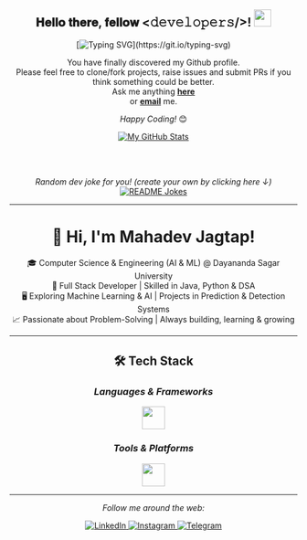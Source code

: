 



<div align="center">
<h2> 𝐇𝐞𝐥𝐥𝐨 𝐭𝐡𝐞𝐫𝐞, 𝐟𝐞𝐥𝐥𝐨𝐰 <𝚍𝚎𝚟𝚎𝚕𝚘𝚙𝚎𝚛𝚜/>! <img src="https://github.com/MahadevJagtap/MahadevJagtap/Hi (1).gif" width="30"></h2>
</div>
<div align="center">
  
[![Typing SVG](https://readme-typing-svg.herokuapp.com?size=20&duration=4000&color=00FF00&center=true&vCenter=true&lines=Hi%2C+I'm+Mahadev+Jagtap;Welcome+to+my+GitHub+Profile!)](https://git.io/typing-svg)

</div>
<div align="center">

You have finally discovered my Github profile. <br>
Please feel free to clone/fork projects, raise issues and submit PRs if you think something could be better. <br>
Ask me anything <a href="https://github.com/MahadevJagtap/MahadevJagtap/issues/new"><b>here</b></a><br>
or <a href="mailto:mmjagtap007@outlook.com"><b>email</b></a> me.

<i>Happy Coding!</i> 😊

</div>

<div align="center">

[![My GitHub Stats](https://github-readme-stats.vercel.app/api?username=MahadevJagtap&include_all_commits=true&count_private=true&show_icons=true&cache_seconds=1800&line_height=20&title_color=7A7ADB&icon_color=2234AE&text_color=D3D3D3&bg_color=0,000000,130F40)](https://github.com/MahadevJagtap)


</br>
</br>

<div align="center">

<i>Random dev joke for you! (create your own by clicking here ↓)</i><br>
<a href="https://github.com/MahadevJagtap/MahadevJagtap.git"><img align="center" src="https://readme-jokes.vercel.app/api?bgColor=%23073b4c&textColor=%2306d6a0&aColor=%2306d6a0&borderColor=%2306d6a0" alt="README Jokes"></a>


</div>

---


<div align="center">
  
# 👋 Hi, I'm Mahadev Jagtap!

🎓 Computer Science & Engineering (AI & ML) @ Dayananda Sagar University<br>
🚀 Full Stack Developer | Skilled in Java, Python & DSA<br>
🖥️ Exploring Machine Learning & AI | Projects in Prediction & Detection Systems<br>
📈 Passionate about Problem-Solving | Always building, learning & growing

</div>

---

## 🛠 Tech Stack

### *Languages & Frameworks*
<p align="center">
  <img src="https://skillicons.dev/icons?i=react,js,ts,html,css,tailwind,nodejs,express,mongodb,postgres,python,jwt" height="40"/>
</p>

### *Tools & Platforms*
<p align="center">
  <img src="https://skillicons.dev/icons?i=git,github,vscode,aws" height="40"/>
</p>


---
<i>Follow me around the web:</i><br>


<a href="https://www.linkedin.com/in/mahadev-jagtap-b3a651263/" target="_blank">
  <img src="https://img.shields.io/badge/LinkedIn-%230077B5.svg?&style=flat-square&logo=linkedin&logoColor=white" alt="LinkedIn">
</a>
<a href="https://www.instagram.com/imahadxv" target="_blank">
  <img src="https://img.shields.io/badge/Instagram-%23E4405F.svg?&style=flat-square&logo=instagram&logoColor=white" alt="Instagram">
</a>
<a href="https://t.me/ENG22AM0031" target="_blank">
  <img src="https://img.shields.io/badge/Telegram-2CA5E0?style=flat-square&logo=telegram&logoColor=white" alt="Telegram">
</a>


</div>





